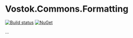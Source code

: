 # Vostok.Commons.Formatting

[![Build status](https://ci.appveyor.com/api/projects/status/github/vostok/commons.formatting?svg=true&branch=master)](https://ci.appveyor.com/project/vostok/commons.formatting/branch/master)
[![NuGet](https://img.shields.io/nuget/v/Vostok.Commons.Formatting.svg)](https://www.nuget.org/packages/Vostok.Commons.Formatting)

...
